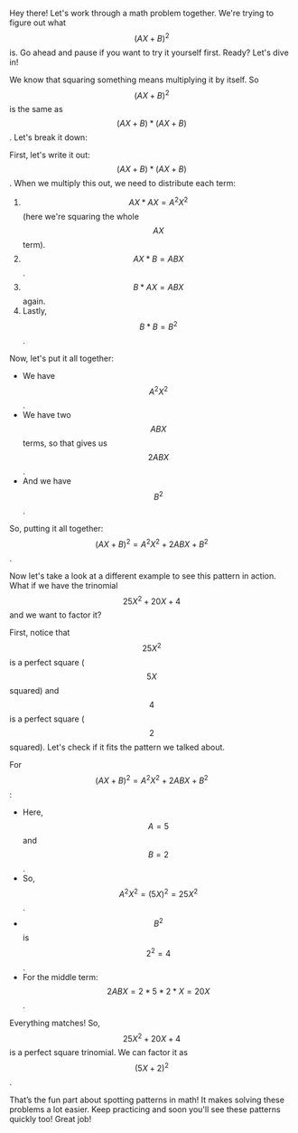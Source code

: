 Hey there! Let's work through a math problem together. We're trying to figure out what $$(AX + B)^2$$ is. Go ahead and pause if you want to try it yourself first. Ready? Let's dive in!

We know that squaring something means multiplying it by itself. So $$(AX + B)^2$$ is the same as $$(AX + B) * (AX + B)$$. Let's break it down:

First, let's write it out: $$(AX + B) * (AX + B)$$. When we multiply this out, we need to distribute each term:

1. $$AX * AX = A^2 X^2$$ (here we're squaring the whole $$AX$$ term).
2. $$AX * B = ABX$$.
3. $$B * AX = ABX$$ again.
4. Lastly, $$B * B = B^2$$.

Now, let's put it all together:

- We have $$A^2 X^2$$.
- We have two $$ABX$$ terms, so that gives us $$2ABX$$.
- And we have $$B^2$$.

So, putting it all together: $$(AX + B)^2 = A^2 X^2 + 2ABX + B^2$$.

Now let's take a look at a different example to see this pattern in action. What if we have the trinomial $$25X^2 + 20X + 4$$ and we want to factor it?

First, notice that $$25X^2$$ is a perfect square ($$5X$$ squared) and $$4$$ is a perfect square ($$2$$ squared). Let's check if it fits the pattern we talked about.

For $$(AX + B)^2 = A^2 X^2 + 2ABX + B^2$$:
- Here, $$A = 5$$ and $$B = 2$$.
- So, $$A^2 X^2 = (5X)^2 = 25X^2$$.
- $$B^2$$ is $$2^2 = 4$$.
- For the middle term: $$2ABX = 2 * 5 * 2 * X = 20X$$.

Everything matches! So, $$25X^2 + 20X + 4$$ is a perfect square trinomial. We can factor it as $$(5X + 2)^2$$.

That’s the fun part about spotting patterns in math! It makes solving these problems a lot easier. Keep practicing and soon you'll see these patterns quickly too! Great job!